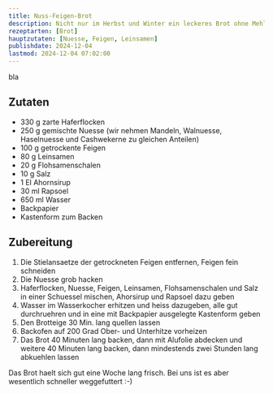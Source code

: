 ```yaml
---
title: Nuss-Feigen-Brot
description: Nicht nur im Herbst und Winter ein leckeres Brot ohne Mehl
rezeptarten: [Brot]
hauptzutaten: [Nuesse, Feigen, Leinsamen]
publishdate: 2024-12-04
lastmod: 2024-12-04 07:02:00
---
```


bla

## Zutaten

- 330 g zarte Haferflocken
- 250 g gemischte Nuesse (wir nehmen Mandeln, Walnuesse, Haselnuesse und Cashwekerne zu gleichen Anteilen)
- 100 g getrockente Feigen
- 80 g Leinsamen
- 20 g Flohsamenschalen
- 10 g Salz
- 1 El Ahornsirup
- 30 ml Rapsoel
- 650 ml Wasser
- Backpapier
- Kastenform zum Backen



## Zubereitung

1. Die Stielansaetze der getrockneten Feigen entfernen, Feigen fein schneiden
2. Die Nuesse grob hacken
3. Haferflocken, Nuesse, Feigen, Leinsamen, Flohsamenschalen und Salz in einer Schuessel mischen, Ahorsirup und Rapsoel dazu geben
4. Wasser im Wasserkocher erhitzen und heiss dazugeben, alle gut durchruehren und in eine mit Backpapier ausgelegte Kastenform geben
5. Den Brotteige 30 Min. lang quellen lassen
6. Backofen auf 200 Grad Ober- und Unterhitze vorheizen
7. Das Brot 40 Minuten lang backen, dann mit Alufolie abdecken und weitere 40 Minuten lang backen, dann mindestends zwei Stunden lang abkuehlen lassen


Das Brot haelt sich gut eine Woche lang frisch. Bei uns ist es aber wesentlich schneller weggefuttert :-)